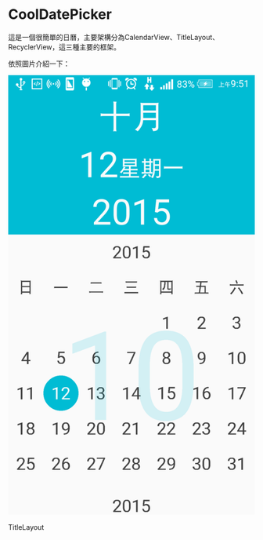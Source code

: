# CoolDatePicker

這是一個很簡單的日曆，主要架構分為CalendarView、TitleLayout、RecyclerView，這三種主要的框架。

依照圖片介紹一下：

<img style="width=250 height=250"  src="https://github.com/Kuan-Wei-Kuo/CoolDatePicker/blob/master/art/Screenshot_2015-10-12-09-51-20.png?raw=true"/>

TitleLayout


